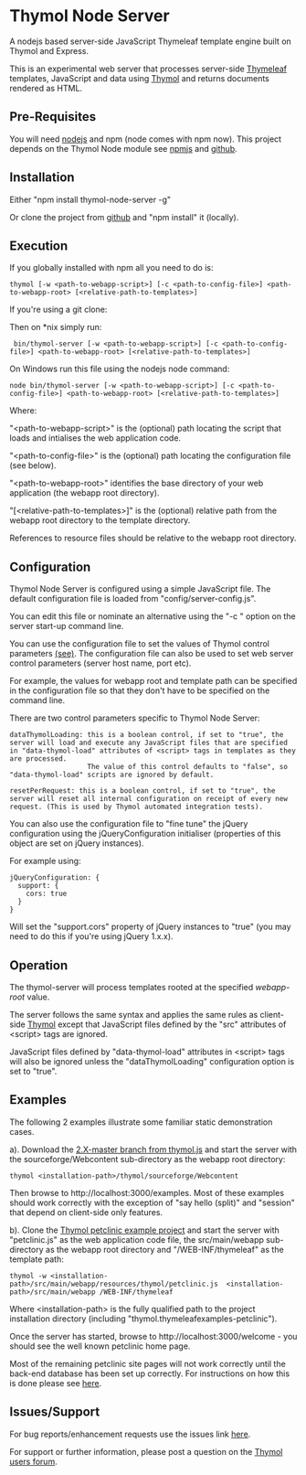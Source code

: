 Thymol Node Server
==================

A nodejs based server-side JavaScript Thymeleaf template engine built on Thymol and Express.

This is an experimental web server that processes server-side [Thymeleaf](http://www.thymeleaf.org) templates, JavaScript and data using [Thymol](http://www.thymoljs.org) and returns documents rendered as HTML.

Pre-Requisites
--------------

You will need [nodejs](http://nodejs.org/download/) and npm (node comes with npm now).
This project depends on the Thymol Node module see [npmjs](https://www.npmjs.com/package/thymol-node) and [github](https://github.com/thymol/thymol-node).

Installation
------------

 Either "npm install thymol-node-server -g"

 Or clone the project from [github](https://github.com/thymol/thymol-node-server) and "npm install" it (locally).

Execution
---------
 If you globally installed with npm all you need to do is:

    thymol [-w <path-to-webapp-script>] [-c <path-to-config-file>] <path-to-webapp-root> [<relative-path-to-templates>]

 If you're using a git clone:

   Then on *nix simply run:

     bin/thymol-server [-w <path-to-webapp-script>] [-c <path-to-config-file>] <path-to-webapp-root> [<relative-path-to-templates>]

 On Windows run this file using the nodejs node command:

    node bin/thymol-server [-w <path-to-webapp-script>] [-c <path-to-config-file>] <path-to-webapp-root> [<relative-path-to-templates>]

 Where:

   "&lt;path-to-webapp-script&gt;" is the (optional) path locating the script that loads and intialises the web application code.

   "&lt;path-to-config-file&gt;" is the (optional) path locating the configuration file (see below).

   "&lt;path-to-webapp-root&gt;" identifies the base directory of your web application (the webapp root directory).

   "[&lt;relative-path-to-templates&gt;]" is the (optional) relative path from the webapp root directory to the template directory.

 References to resource files should be relative to the webapp root directory.

Configuration
-------------

 Thymol Node Server is configured using a simple JavaScript file. The default configuration file is loaded from "config/server-config.js".
 
 You can edit this file or nominate an alternative using the "-c <path-to-config-file>" option on the server start-up command line.
  
 You can use the configuration file to set the values of Thymol control parameters [(see)](http://www.thymoljs.org/documents/configuration.html?docu). The configuration file can also be used to set web server control parameters (server host name, port etc).

 For example, the values for webapp root and template path can be specified in the configuration file so that they don't have to be specified on the command line.
  
 There are two control parameters specific to Thymol Node Server:
  
    dataThymolLoading: this is a boolean control, if set to "true", the server will load and execute any JavaScript files that are specified in "data-thymol-load" attributes of <script> tags in templates as they are processed.
                       The value of this control defaults to "false", so "data-thymol-load" scripts are ignored by default.
     
    resetPerRequest: this is a boolean control, if set to "true", the server will reset all internal configuration on receipt of every new request. (This is used by Thymol automated integration tests). 

 You can also use the configuration file to "fine tune" the jQuery configuration using the jQueryConfiguration initialiser (properties of this object are set on jQuery instances).

For example using:

    jQueryConfiguration: {
      support: {
        cors: true
      }
    }

 Will set the "support.cors" property of jQuery instances to "true" (you may need to do this if you're using jQuery 1.x.x).
 
Operation
---------

  The thymol-server will process templates rooted at the specified <i>webapp-root</i> value.
  
  The server follows the same syntax and applies the same rules as client-side [Thymol](http://www.thymoljs.org/) except that JavaScript files defined by the "src" attributes of &lt;script&gt; tags are ignored.
  
  JavaScript files defined by "data-thymol-load" attributes in &lt;script&gt; tags will also be ignored unless the "dataThymolLoading" configuration option is set to "true".
  
Examples
--------

The following 2 examples illustrate some familiar static demonstration cases.  

a). Download the [2.X-master branch from thymol.js](https://github.com/thymol/thymol.js/archive/2.x-master.zip) and start the server with the sourceforge/Webcontent sub-directory as the webapp root directory:

    thymol <installation-path>/thymol/sourceforge/Webcontent
   
Then browse to http://localhost:3000/examples. Most of these examples should work correctly with the exception of "say hello (split)" and "session" that depend on client-side only features.

b). Clone the [Thymol petclinic example project](https://github.com/thymol/thymol.thymeleafexamples-petclinic) and start the server with "petclinic.js" as the web application code file, the src/main/webapp sub-directory as the webapp root directory and "/WEB-INF/thymeleaf" as the template path:

    thymol -w <installation-path>/src/main/webapp/resources/thymol/petclinic.js  <installation-path>/src/main/webapp /WEB-INF/thymeleaf
  
 Where &lt;installation-path&gt; is the fully qualified path to the project installation directory (including "thymol.thymeleafexamples-petclinic"). 
 
 Once the server has started, browse to http://localhost:3000/welcome - you should see the well known petclinic home page.
 
 Most of the remaining petclinic site pages will not work correctly until the back-end database has been set up correctly. For instructions on how this is done please see [here](https://github.com/thymol/thymol.thymeleafexamples-petclinic).  


Issues/Support
--------------

 For bug reports/enhancement requests use the issues link [here](https://github.com/thymol/thymol-node-server/issues).
 
 For support or further information, please post a question on the [Thymol users forum](http://forum.thymoljs.org/).
